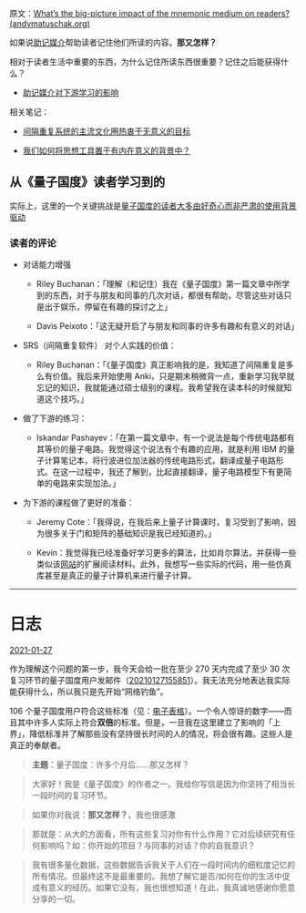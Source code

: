原文：[What’s the big-picture impact of the mnemonic medium on readers? (andymatuschak.org)](https://notes.andymatuschak.org/z5yKJEmSVZvRr6Q5kDdKeCEt9aqCjo2hQwNcm)

如果说[助记媒介](https://notes.andymatuschak.org/z4rRX3qwSSJRsEkdXKwH2shamgHNeRthrMLiF)帮助读者记住他们所读的内容。**那又怎样？**

相对于读者生活中重要的东西，为什么记住所读东西很重要？记住之后能获得什么？

- [助记媒介对下游学习的影响](https://notes.andymatuschak.org/zhYZD1BMjUDeKAFQdyb55XNnMMaJoSfjKh9)

相关笔记：

- [间隔重复系统的主流文化圈热衷于无意义的目标](https://notes.andymatuschak.org/z7i9vs1MyadFaSkGBSwLVsfsQ5UEdN5aS2v9J)

- [我们如何将思想工具置于有内在意义的背景中？](https://notes.andymatuschak.org/zKQs1fYnn4uzdws1KZc9pxkT3NUHastcMYq)

## 从《量子国度》读者学习到的

实际上，这里的一个关键挑战是[量子国度的读者大多由好奇心而非严肃的使用背景驱动](https://notes.andymatuschak.org/z2H5RGWnopXncUwLjHA83hhB2vw57sr7MVDe)

### 读者的评论

- 对话能力增强

  - Riley Buchanan：「理解（和记住）我在《量子国度》第一篇文章中所学到的东西，对于与朋友和同事的几次对话，都很有帮助，尽管这些对话只是出于娱乐，停留在有趣的探讨之上」

  - Davis Peixoto：「这无疑开启了与朋友和同事的许多有趣和有意义的对话」

- SRS（间隔重复软件） 对个人实践的价值：

  - Riley Buchanan：「《量子国度》真正影响我的是，我知道了间隔重复是多么有价值。我后来开始使用 Anki，只是期末稍微背一点，重新学习我早就忘记的知识，我就能通过硕士级别的课程。我希望我在读本科的时候就知道这个技巧。」

- 做了下游的练习：

  - Iskandar Pashayev：「在第一篇文章中，有一个说法是每个传统电路都有其等价的量子电路。我觉得这个说法有个有趣的应用，就是利用 IBM 的量子计算笔记本，将行波进位加法器的传统电路形式，翻译成量子电路形式。在这一过程中，我还了解到，比起直接翻译，量子电路模型下有更简单的电路来实现加法。」

- 为下游的课程做了更好的准备：

  - Jeremy Cote：「我得说，在我后来上量子计算课时，复习受到了影响，因为很多关于门和矩阵的基础知识是我已经知道的。」

  - Kevin：我觉得我已经准备好学习更多的算法，比如肖尔算法，并获得一些类似该[网站](https://qiskit.org/textbook/preface.html)的扩展阅读材料。此外，我想写一些实际的代码，用一些仿真库甚至是真正的量子计算机来进行量子计算。

------

# 日志

[2021-01-27](https://notes.andymatuschak.org/z2ZbJwrdLAAFzvJ3SjiqVKQzPgEjhtdeKuPg)

作为理解这个问题的第一步，我今天会给一批在至少 270 天内完成了至少 30 次复习环节的量子国度用户发邮件（[20210127155851](https://notes.andymatuschak.org/zmWdKtgnRVDaEEKVtiU4TNQUMRZWeDvxmnn)）。我无法充分地表达我实际能获得什么，所以我只是先开始“网络钓鱼”。

106 个量子国度用户符合这些标准（见：[电子表格](https://docs.google.com/spreadsheets/d/1GYGwr2IQCS43-Ngto8o27mehkic1IK-sjd41By4l4oM/edit#gid=665655282)）。一个令人惊讶的数字——而且其中许多人实际上符合**双倍**的标准。但是，一旦我在这里建立了影响的「上界」，降低标准并了解那些没有坚持很长时间的人的情况，将会很有趣。这些人是真正的奉献者。

> **主题**：量子国度：许多个月后......那又怎样？

> 大家好！我是《量子国度》的作者之一。我给你写信是因为你坚持了相当长一段时间的复习环节。

>

> 如果你对我说：**那又怎样？**，我也很感激

>

> 那就是：从大的方面看，所有这些复习对你有什么作用？它对后续研究有任何影响吗？如：你开始的项目？与同事的对话？你的自我意识？

>

> 我有很多量化数据，这些数据告诉我关于人们在一段时间内的细粒度记忆的所有情况。但最终这不是最重要的。我想了解它是否/如何在你的生活中促成有意义的经历。如果它没有，我也很想知道！在此，我真诚地感谢你愿意分享的一切。